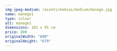 ```yaml
---
img-jpeg-medium: /assets/medias/medium/manege.jpg
name: manege1
type: colour
alt: manege1
dimensions: 102 x 91 cm
price: 800
originalWidth: "600"
originalHeight: "679"
---
```

